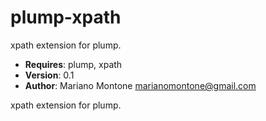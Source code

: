 # plump-xpath

xpath extension for plump.

- **Requires**: plump, xpath
- **Version**: 0.1
- **Author**: Mariano Montone <marianomontone@gmail.com>


 xpath extension for plump.



